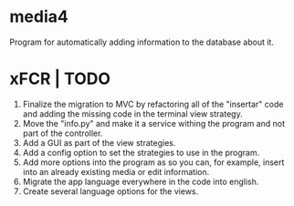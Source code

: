 # media4

Program for automatically adding information to the database about it.

# xFCR | TODO

1. Finalize the migration to MVC by refactoring all of the "insertar" code and adding the missing code in the terminal view strategy.
2. Move the "info.py" and make it a service withing the program and not part of the controller.
3. Add a GUI as part of the view strategies.
4. Add a config option to set the strategies to use in the program.
5. Add more options into the program as so you can, for example, insert into an already existing media or edit information.
6. Migrate the app language everywhere in the code into english.
7. Create several language options for the views.

